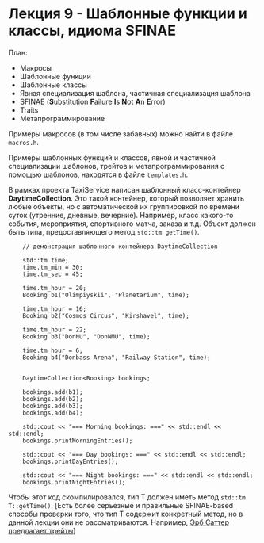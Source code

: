 # Лекция 9 - Шаблонные функции и классы, идиома SFINAE

План:

* Макросы
* Шаблонные функции
* Шаблонные классы
* Явная специализация шаблона, частичная специализация шаблона
* SFINAE (**S**ubstitution **F**ailure **I**s **N**ot **A**n **E**rror)
* Traits
* Метапрограммирование


Примеры макросов (в том числе забавных) можно найти в файле ```macros.h```.

Примеры шаблонных функций и классов, явной и частичной специализации шаблонов, трейтов и метапрограммирования с помощью шаблонов, находятся в файле ```templates.h```.

В рамках проекта TaxiService написан шаблонный класс-контейнер **DaytimeCollection**. Это такой контейнер, который позволяет хранить любые объекты, но с автоматической их группировкой по времени суток (утренние, дневные, вечерние). Например, класс какого-то события, мероприятия, спортивного матча, заказа и т.д. Объект должен быть типа, предоставляющего метод ```std::tm getTime()```.

```
    // демонстрация шаблонного контейнера DaytimeCollection

    std::tm time;
    time.tm_min = 30;
    time.tm_sec = 45;

    time.tm_hour = 20;
    Booking b1("Olimpiyskii", "Planetarium", time);

    time.tm_hour = 16;
    Booking b2("Cosmos Circus", "Kirshavel", time);

    time.tm_hour = 22;
    Booking b3("DonNU", "DonNMU", time);

    time.tm_hour = 6;
    Booking b4("Donbass Arena", "Railway Station", time);


    DaytimeCollection<Booking> bookings;

    bookings.add(b1);
    bookings.add(b2);
    bookings.add(b3);
    bookings.add(b4);

    std::cout << "=== Morning bookings: ===" << std::endl << std::endl;
    bookings.printMorningEntries();

    std::cout << "=== Day bookings: ===" << std::endl << std::endl;
    bookings.printDayEntries();

    std::cout << "=== Night bookings: ===" << std::endl << std::endl;
    bookings.printNightEntries();

```

Чтобы этот код скомпилировался, тип Т должен иметь метод ```std::tm T::getTime()```. [Есть более серьезные и правильные SFINAE-based способы проверки того, что тип Т содержит конкретный метод, но в данной лекции они не рассматриваются. Например, [Эрб Саттер предлагает трейты](http://www.gotw.ca/gotw/071.htm)]
